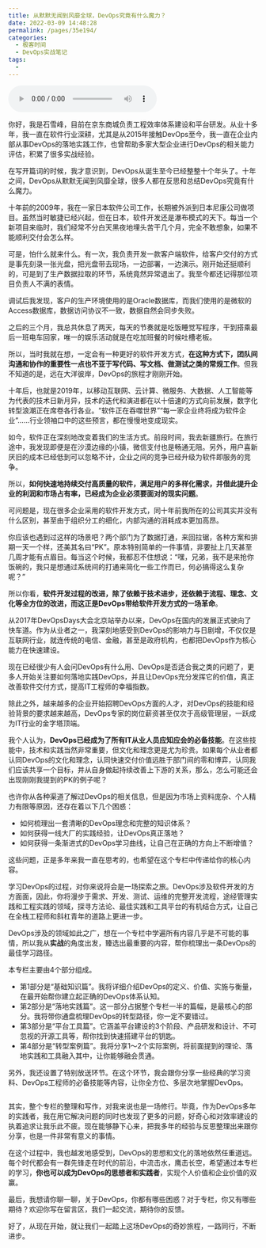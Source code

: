 ```yaml
---
title: 从默默无闻到风靡全球，DevOps究竟有什么魔力？
date: 2022-03-09 14:48:28
permalink: /pages/35e194/
categories:
  - 极客时间
  - DevOps实战笔记
tags:
  - 
---
```

<audio title="开篇词.从默默无闻到风靡全球，DevOps究竟有什么魔力？" src="https://static001.geekbang.org/resource/audio/52/82/525f04574f139e662577f79b70e7ba82.mp3" controls="controls"></audio> 
<p>你好，我是石雪峰，目前在京东商城负责工程效率体系建设和平台研发。从业十多年，我一直在软件行业深耕，尤其是从2015年接触DevOps至今，我一直在企业内部从事DevOps的落地实践工作，也曾帮助多家大型企业进行DevOps的相关能力评估，积累了很多实战经验。</p><p>在写开篇词的时候，我才意识到，DevOps从诞生至今已经整整十个年头了。十年之间，DevOps从默默无闻到风靡全球，很多人都在反思和总结DevOps究竟有什么魔力。</p><p>十年前的2009年，我在一家日本软件公司工作，长期被外派到日本尼康公司做项目。虽然当时敏捷已经兴起，但在日本，软件开发还是瀑布模式的天下。每当一个新项目来临时，我们经常不分白天黑夜地埋头苦干几个月，完全不敢想象，如果不能顺利交付会怎么样。</p><p>可是，怕什么就来什么。有一次，我负责开发一款客户端软件，给客户交付的方式是事先刻录一张光盘，把光盘带去现场，一边部署，一边演示。刚开始还挺顺利的，可是到了生产数据拉取的环节，系统竟然异常退出了。我至今都还记得那位项目负责人不满的表情。</p><p>调试后我发现，客户的生产环境使用的是Oracle数据库，而我们使用的是微软的Access数据库，数据访问协议不一致，数据自然会同步失败。</p><!-- [[[read_end]]] --><p>之后的三个月，我总共休息了两天，每天的节奏就是吃饭睡觉写程序，干到搭乘最后一班电车回家，唯一的娱乐活动就是在吃加班餐的时候吐槽老板。</p><p>所以，当时我就在想，一定会有一种更好的软件开发方式，<strong>在这种方式下，团队间沟通和协作的重要性一点也不亚于写代码、写文档、做测试之类的常规工作</strong>。但我不知道的是，远在大洋彼岸，DevOps的旅程才刚刚开始。</p><p>十年后，也就是2019年，以移动互联网、云计算、微服务、大数据、人工智能等为代表的技术日新月异，技术的迭代和演进都在以十倍速的方式向前发展，数字化转型浪潮正在席卷各行各业。“软件正在吞噬世界”“每一家企业终将成为软件企业”……行业领袖口中的这些预言，都在慢慢地变成现实。</p><p>如今，软件正在深刻地改变着我们的生活方式。前段时间，我去新疆旅行。在旅行途中，我发现即便是在沙漠边缘的小镇，微信支付也是畅通无阻。另外，用户喜新厌旧的成本已经低到可以忽略不计，企业之间的竞争已经升级为软件即服务的竞争。</p><p>所以，<strong>如何快速地持续交付高质量的软件，满足用户的多样化需求，并借此提升企业的利润和市场占有率，已经成为企业必须要面对的现实问题</strong>。</p><p>可问题是，现在很多企业采用的软件开发方式，同十年前我所在的公司其实并没有什么区别，甚至由于组织分工的细化，内部沟通的消耗成本更加高昂。</p><p>你应该也遇到过这样的场景吧？两个部门为了数据打通，来回拉锯，各种方案和排期一天一个样，还美其名曰“PK”。原本特别简单的一件事情，非要扯上几天甚至几周才能有点眉目。每当这个时候，我都忍不住想说：“嘿，兄弟，我不是来抢你饭碗的，我只是想通过系统间的打通来简化一些工作而已，何必搞得这么复杂呢？”</p><p>所以你看，<strong>软件开发过程的改进，除了依赖于技术进步，还依赖于流程、理念、文化等全方位的改进，而这正是DevOps带给软件开发方式的一场革命</strong>。</p><p>从2017年DevOpsDays大会北京站举办以来，DevOps在国内的发展正式驶向了快车道。作为从业者之一，我深刻地感受到DevOps的影响力与日剧增，不仅仅是互联网行业，就连传统的电信、金融，甚至是政府机构，也都把DevOps作为核心能力在快速建设。</p><p>现在已经很少有人会问DevOps有什么用、DevOps是否适合我之类的问题了，更多人开始关注要如何落地实践DevOps，并且让DevOps充分发挥它的价值，真正改善软件交付方式，提高IT工程师的幸福指数。</p><p>除此之外，越来越多的企业开始招聘DevOps方面的人才，对DevOps的技能和经验背景的要求越来越高，DevOps专家的岗位薪资甚至仅次于高级管理层，一跃成为IT行业的金字塔顶端。</p><p>我个人认为，<strong>DevOps已经成为了所有IT从业人员应知应会的必备技能</strong>。在这些技能中，技术和实践当然非常重要，但文化和理念更是尤为珍贵。如果每个从业者都认同DevOps的文化和理念，认同快速交付价值远胜于部门间的零和博弈，认同我们应该共享一个目标，并从自身做起持续改善上下游的关系，那么，怎么可能还会出现刚刚我提到的PK的例子呢？</p><p>也许你从各种渠道了解过DevOps的相关信息，但是因为市场上资料庞杂、个人精力有限等原因，还存在着以下几个困惑：</p><ul>
<li>如何梳理出一套清晰的DevOps理念和完整的知识体系？</li>
<li>如何获得一线大厂的实践经验，让DevOps真正落地？</li>
<li>如何获得一条渐进式的DevOps学习曲线，让自己在正确的方向上不断增值？</li>
</ul><p>这些问题，正是多年来我一直在思考的，也希望在这个专栏中传递给你的核心内容。</p><p>学习DevOps的过程，对你来说将会是一场探索之旅。DevOps涉及软件开发的方方面面，因此，你将漫步于需求、开发、测试、运维的完整开发流程，途经管理实践和工程实践的领域，探寻方法论、最佳实践和工具平台的有机结合方式，让自己在全栈工程师和斜杠青年的道路上更进一步。</p><p>DevOps涉及的领域如此之广，想在一个专栏中学遍所有内容几乎是不可能的事情，所以我从<strong>实战</strong>的角度出发，臻选出最重要的内容，帮你梳理出一条DevOps的最佳学习路径。</p><p>本专栏主要由4个部分组成。</p><ul>
<li>第1部分是“基础知识篇”。我将详细介绍DevOps的定义、价值、实施与衡量，在最开始帮你建立起正确的DevOps体系认知。</li>
<li>第2部分是“落地实践篇”。这一部分占据整个专栏一半的篇幅，是最核心的部分。我将带你通盘梳理DevOps的转型路径，你一定不要错过。</li>
<li>第3部分是“平台工具篇”。它涵盖平台建设的3个阶段、产品研发和设计、不可忽视的开源工具等，帮你找到快速搭建平台的钥匙。</li>
<li>第4部分是“转型案例篇”。我将分享1～2个实际案例，将前面提到的理论、落地实践和工具融入其中，让你能够融会贯通。</li>
</ul><p>另外，我还设置了特别放送环节。在这个环节，我会跟你分享一些经典的学习资料、DevOps工程师的必备技能等内容，让你全方位、多层次地掌握DevOps。</p><p><img src="https://static001.geekbang.org/resource/image/5e/bb/5e4f4b63da1b998f13acd7ae87b6a7bb.jpg" alt=""></p><p>其实，整个专栏的整理和写作，对我来说也是一场修行。毕竟，作为DevOps多年的实践者，我在用它解决问题的同时也发现了更多的问题，好奇心和对效率建设的执着追求让我乐此不疲。现在能够静下心来，把我多年的经验与反思整理出来跟你分享，也是一件非常有意义的事情。</p><p>在这个过程中，我也越发地感受到，DevOps的思想和文化的落地依然任重道远。每个时代都会有一群先锋走在时代的前沿，中流击水，鹰击长空，希望通过本专栏的学习，<strong>你也可以成为DevOps的思想者和实践者</strong>，实现个人价值和企业价值的双赢。</p><p>最后，我想请你聊一聊，关于DevOps，你都有哪些困惑？对于专栏，你又有哪些期待？欢迎你写在留言区，我们一起交流，期待你的反馈。</p><p>好了，从现在开始，就让我们一起踏上这场DevOps的奇妙旅程，一路同行，不断进步。</p>